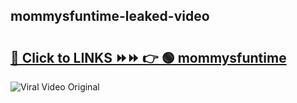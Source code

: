 
 ## mommysfuntime-leaked-video 

# <h2><a href="https://clipsfans.com/mommysfuntime&ref=git">🔗 Click to LINKS ⏩⏩ 👉 🟢 mommysfuntime </a></h2>

<a href="https://clipsfans.com/mommysfuntime&ref=git" rel="nofollow" data-target="animated-image.originalLink"><img src="https://i.ibb.co.com/xMMVF88/686577567.gif" alt="Viral Video Original" style="max-width: 100%; display: inline-block;" data-target="animated-image.originalImage"></a>
